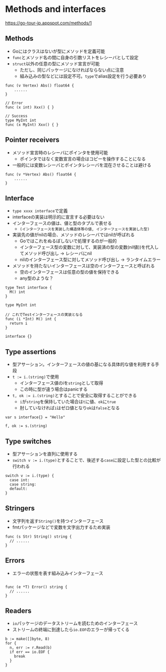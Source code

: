 Methods and interfaces
================

https://go-tour-jp.appspot.com/methods/1

Methods
------------------------

* Goにはクラスはないが型にメソッドを定義可能
* `func`とメソッド名の間に自身の引数リストをレシーバとして設定
* `struct`以外の任意の型にメソッド宣言が可能
  * ただし、同じパッケージになければならない点に注意
  * 組み込みの型などには設定不可。`type`でalias設定を行う必要あり

```golang
func (v Vertex) Abs() float64 {
    ......
}

// Error
func (x int) Xxx() { }

// Success
type MyInt int
func (x MyInt) Xxx() { }
```

Pointer receivers
-------------------------

* メソッド宣言時のレシーバにポインタを使用可能
  * ポインタではなく変数宣言の場合はコピーを操作することになる
* 一般的には変数レシーバとポインタレシーバを混在させることは避ける

```golang
func (v *Vertex) Abs() float64 {
    ......
}
```

Interface
------------------

* `type xxxx interface`で定義
* interfaceの実装は明示的に宣言する必要はない
* インターフェースの値は、値と型のタプルで表せる
  * `(インターフェースを実装した構造体等の値, インターフェースを実装した型)`
* 実装先の値がnilの場合、メソッドのレシーバではnilが呼ばれる
  * Goではこれをぬるぽしないで処理するのが一般的
  * インターフェース型の変数に対して、実装済の型の変数(nil値))を代入してメソッド呼び出し -> レシーバにnil
  * nilのインターフェース型に対してメソッド呼び出し -> ランタイムエラー
* メソッドを持たないインターフェースは空のインターフェースと呼ばれる
  * 空のインターフェースは任意の型の値を保持できる
  * any型のような？

```golang
type Test interface {
  M() int
}

type MyInt int

// これでTestインターフェースの実装となる
func (i *Int) M() int {
  return i
}

interface {}
```

Type assertions
--------------------------

* 型アサーション。インターフェースの値の基になる具体的な値を利用する手段
* `t := i.(string)`で使用
  * インターフェース値のiを`string`として取得
  * この時に型が違う場合はpanicする
* `t, ok := i.(string)`とすることで安全に取得することができる
  * `i`が`string`を保持していた場合は`t`に値、`ok`に`true`
  * 肘していなければ`i`はゼロ値となり`ok`は`false`となる

```golang
var s interface{} = "Hello"

f, ok := s.(string)
```

Type switches
-----------------

* 型アサーションを直列に使用する
* `switch v := i.(type)`とすることで、後述する`case`に設定した型との比較が行われる

```golang
switch v := i.(type) {
  case int:
  case string:
  default:
}
```

Stringers
----------------------

* 文字列を返す`String()`を持つインターフェース
* fmtパッケージなどで変数を文字出力するため実装

```golang
func (s Str) String() string {
  // ......
}
```

Errors
-------------------

* エラーの状態を表す組み込みインターフェース

```golang

func (e *T) Error() string {
  // ......
}
```

Readers
---------------

* `io`パッケージのデータストリームを読むためのインターフェース
* ストリームの終端に到達したら`io.EOF`のエラーが帰ってくる

```golang
b := make([]byte, 8)
for {
  n, err := r.Read(b)
  if err == io.EOF {
    break
  }
}
```
